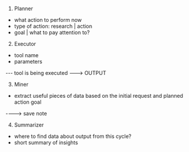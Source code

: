 1. Planner

- what action to perform now
- type of action: research | action
- goal | what to pay attention to?

2. Executor

- tool name
- parameters

--- tool is being executed
---> OUTPUT

<!-- 3. Supervisor

- should the next be Miner or Planner? -->

3. Miner

- extract useful pieces of data based on the initial request and planned action goal

----> save note

4. Summarizer

- where to find data about output from this cycle?
- short summary of insights
